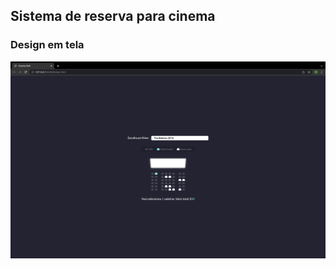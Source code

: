 ## Sistema de reserva para cinema

### Design em tela
<img style="margin-bottom:10px;" src="images/img1.png">